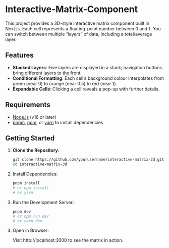 # Interactive-Matrix-Component

This project provides a 3D-style interactive matrix component built in Next.js. Each cell represents a floating-point number between 0 and 1. You can switch between multiple “layers” of data, including a total/average layer.

## Features

- **Stacked Layers**: Five layers are displayed in a stack; navigation buttons bring different layers to the front.
- **Conditional Formatting**: Each cell’s background colour interpolates from green (near 0) to orange (near 0.5) to red (near 1).
- **Expandable Cells**: Clicking a cell reveals a pop-up with further details.

## Requirements

- [Node.js](https://nodejs.org/) (v16 or later)
- [pnpm](https://pnpm.io/), [npm](https://www.npmjs.com/), or [yarn](https://yarnpkg.com/) to install dependencies

## Getting Started

1. **Clone the Repository**:

   ```bash
   git clone https://github.com/yourusername/interactive-matrix-3d.git
   cd interactive-matrix-3d
   ```

2. Install Dependencies:

   ```bash
   pnpm install
   # or npm install
   # or yarn
   ```

3. Run the Development Server:

   ```bash
   pnpm dev
   # or npm run dev
   # or yarn dev
   ```

4. Open in Browser:

   Visit http://localhost:3000 to see the matrix in action.
